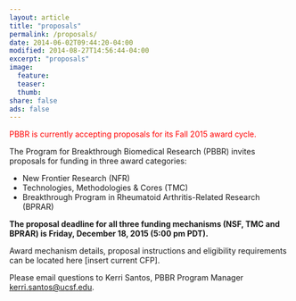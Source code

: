 ```yaml
---
layout: article
title: "proposals"
permalink: /proposals/
date: 2014-06-02T09:44:20-04:00
modified: 2014-08-27T14:56:44-04:00
excerpt: "proposals"
image:
  feature:
  teaser:
  thumb:
share: false
ads: false
---
```


<span style="color:red">PBBR is currently accepting proposals for its Fall 2015 award cycle.</span>

The Program for Breakthrough Biomedical Research (PBBR) invites proposals for funding in three award categories:

* New Frontier Research (NFR)
* Technologies, Methodologies & Cores (TMC)
* Breakthrough Program in Rheumatoid Arthritis-Related Research (BPRAR)

**The proposal deadline for all three funding mechanisms (NSF, TMC and BPRAR) is Friday, December 18, 2015 (5:00 pm PDT).**

Award mechanism details, proposal instructions and eligibility requirements can be located here [insert current CFP].

Please email questions to Kerri Santos, PBBR Program Manager <kerri.santos@ucsf.edu>.
